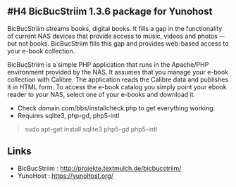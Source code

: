 #H4 BicBucStriim 1.3.6 package for Yunohost
-------------

BicBucStriim streams books, digital books. It fills a gap in the functionality of current NAS devices that provide access to music, videos and photos -- but not books. BicBucStriim fills this gap and provides web-based access to your e-book collection.

BicBucStriim is a simple PHP application that runs in the Apache/PHP environment provided by the NAS. It assumes that you manage your e-book collection with Calibre. The application reads the Calibre data and publishes it in HTML form. To access the e-book catalog you simply point your ebook reader to your NAS, select one of your e-books and download it.

* Check domain.com/bbs/installcheck.php to get everything working.
* Requires sqlite3, php-gd, php5-intl

> sudo apt-get install sqlite3 php5-gd php5-intl

Links
-------------
- BicBucStriim : http://projekte.textmulch.de/bicbucstriim/
- YunoHost : https://yunohost.org/
